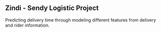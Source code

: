 ## Zindi - Sendy Logistic Project

Predicting delivery time through modeling different features from delivery and rider information.
